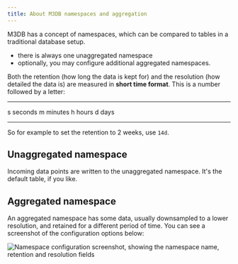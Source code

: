 ```yaml
---
title: About M3DB namespaces and aggregation
---
```


M3DB has a concept of namespaces, which can be compared to tables in a
traditional database setup.

-   there is always one unaggregated namespace
-   optionally, you may configure additional aggregated namespaces.

Both the retention (how long the data is kept for) and the resolution
(how detailed the data is) are measured in **short time format**. This
is a number followed by a letter:

  --- ---------
  s   seconds
  m   minutes
  h   hours
  d   days
  --- ---------

So for example to set the retention to 2 weeks, use `14d`.

## Unaggregated namespace

Incoming data points are written to the unaggregated namespace. It\'s
the default table, if you like.

## Aggregated namespace

An aggregated namespace has some data, usually downsampled to a lower
resolution, and retained for a different period of time. You can see a
screenshot of the configuration options below:

![Namespace configuration screenshot, showing the namespace name, retention and resolution fields](/images/products/m3db/configure-namespace.png)
